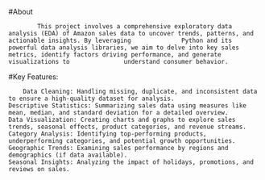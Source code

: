 #About
		
			This project involves a comprehensive exploratory data analysis (EDA) of Amazon sales data to uncover trends, patterns, and actionable insights. By leveraging 				Python and its powerful data analysis libraries, we aim to delve into key sales metrics, identify factors driving performance, and generate visualizations to 				understand consumer behavior.

#Key Features:
  
		Data Cleaning: Handling missing, duplicate, and inconsistent data to ensure a high-quality dataset for analysis.
  	Descriptive Statistics: Summarizing sales data using measures like mean, median, and standard deviation for a detailed overview.
  	Data Visualization: Creating charts and graphs to explore sales trends, seasonal effects, product categories, and revenue streams.
  	Category Analysis: Identifying top-performing products, underperforming categories, and potential growth opportunities.
  	Geographic Trends: Examining sales performance by regions and demographics (if data available).
  	Seasonal Insights: Analyzing the impact of holidays, promotions, and reviews on sales.
